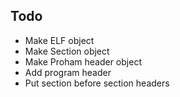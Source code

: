 ## Todo
* Make ELF object
* Make Section object
* Make Proham header object
* Add program header
* Put section before section headers
